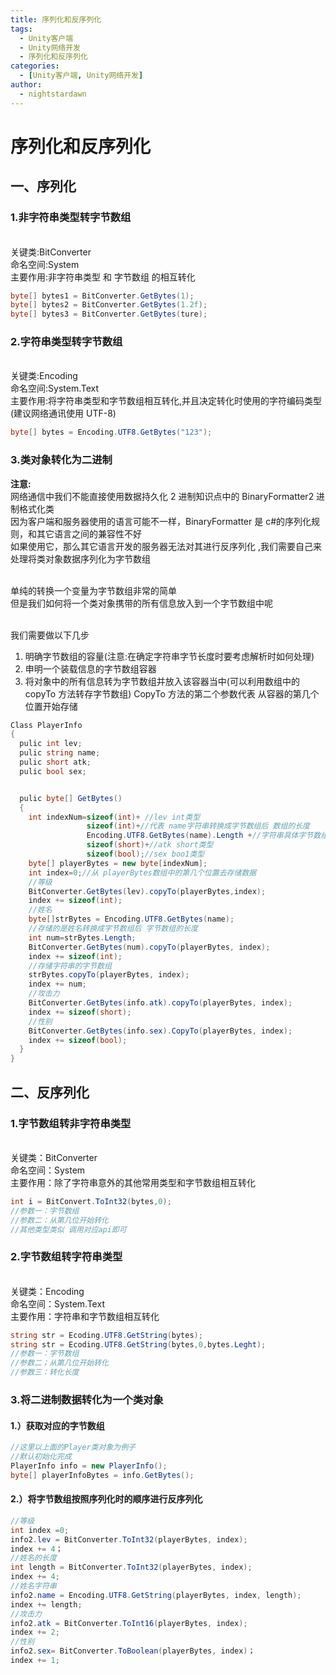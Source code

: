 ```yaml
---
title: 序列化和反序列化
tags:
  - Unity客户端
  - Unity网络开发
  - 序列化和反序列化
categories:
  - [Unity客户端, Unity网络开发]
author:
  - nightstardawn
---
```


# 序列化和反序列化

## 一、序列化

### 1.非字符串类型转字节数组

</br>关键类:BitConverter
</br>命名空间:System
</br>主要作用:非字符串类型 和 字节数组 的相互转化

```cs
byte[] bytes1 = BitConverter.GetBytes(1);
byte[] bytes2 = BitConverter.GetBytes(1.2f);
byte[] bytes3 = BitConverter.GetBytes(ture);
```

### 2.字符串类型转字节数组

</br>关键类:Encoding
</br>命名空间:System.Text
</br>主要作用:将字符串类型和字节数组相互转化,并且决定转化时使用的字符编码类型(建议网络通讯使用 UTF-8)

```cs
byte[] bytes = Encoding.UTF8.GetBytes("123");
```

### 3.类对象转化为二进制

**注意:**
</br>网络通信中我们不能直接使用数据持久化 2 进制知识点中的 BinaryFormatter2 进制格式化类
</br>因为客户端和服务器使用的语言可能不一样，BinaryFormatter 是 c#的序列化规则，和其它语言之间的兼容性不好
</br>如果使用它，那么其它语言开发的服务器无法对其进行反序列化 ,我们需要自己来处理将类对象数据序列化为字节数组

</br>单纯的转换一个变量为字节数组非常的简单
</br>但是我们如何将一个类对象携带的所有信息放入到一个字节数组中呢

</br>我们需要做以下几步
1. 明确字节数组的容量(注意:在确定字符串字节长度时要考虑解析时如何处理)
2. 申明一个装载信息的字节数组容器
3. 将对象中的所有信息转为字节数组并放入该容器当中(可以利用数组中的 copyTo 方法转存字节数组)
   CopyTo 方法的第二个参数代表 从容器的第几个位置开始存储

```cs
Class PlayerInfo
{
  pulic int lev;
  pulic string name;
  pulic short atk;
  pulic bool sex;


  pulic byte[] GetBytes()
  {
    int indexNum=sizeof(int)+ //lev int类型
                 sizeof(int)+//代表 name字符串转换成字节数组后 数组的长度
                 Encoding.UTF8.GetBytes(name).Length +//字符串具体字节数组的长度
                 sizeof(short)+//atk short类型
                 sizeof(bool);//sex boo1类型
    byte[] playerBytes = new byte[indexNum];
    int index=0;//从 playerBytes数组中的第几个位置去存储数据
    //等级
    BitConverter.GetBytes(lev).copyTo(playerBytes,index);
    index += sizeof(int);
    //姓名
    byte[]strBytes = Encoding.UTF8.GetBytes(name);
    //存储的是姓名转换成字节数组后 字节数组的长度
    int num=strBytes.Length;
    BitConverter.GetBytes(num).copyTo(playerBytes, index);
    index += sizeof(int);
    //存储字符串的字节数组
    strBytes.copyTo(playerBytes, index);
    index += num;
    //攻击力
    BitConverter.GetBytes(info.atk).copyTo(playerBytes, index);
    index += sizeof(short);
    //性别
    BitConverter.GetBytes(info.sex).CopyTo(playerBytes, index);
    index += sizeof(bool);
  }
}
```

## 二、反序列化

### 1.字节数组转非字符串类型

</br>关键类：BitConverter
</br>命名空间：System
</br>主要作用：除了字符串意外的其他常用类型和字节数组相互转化

```cs
int i = BitConvert.ToInt32(bytes,0);
//参数一：字节数组
//参数二：从第几位开始转化
//其他类型类似 调用对应api即可
```

### 2.字节数组转字符串类型

</br>关键类：Encoding
</br>命名空间：System.Text
</br>主要作用：字符串和字节数组相互转化

```cs
string str = Ecoding.UTF8.GetString(bytes);
string str = Ecoding.UTF8.GetString(bytes,0,bytes.Leght);
//参数一：字节数组
//参数二；从第几位开始转化
//参数三：转化长度
```

### 3.将二进制数据转化为一个类对象

#### 1.）获取对应的字节数组

```cs
//这里以上面的Player类对象为例子
//默认初始化完成
PlayerInfo info = new PlayerInfo();
byte[] playerInfoBytes = info.GetBytes();
```

#### 2.）将字节数组按照序列化时的顺序进行反序列化

```cs
//等级
int index =0;
info2.lev = BitConverter.ToInt32(playerBytes, index);
index += 4；
//姓名的长度
int length = BitConverter.ToInt32(playerBytes, index);
index += 4;
//姓名字符串
info2.name = Encoding.UTF8.GetString(playerBytes, index, length);
index += length;
//攻击力
info2.atk = BitConverter.ToInt16(playerBytes, index);
index += 2;
//性别
info2.sex= BitConverter.ToBoolean(playerBytes, index)；
index += 1;
```
